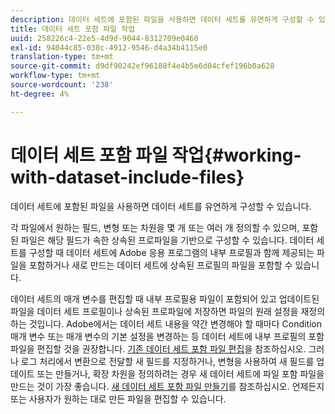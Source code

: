 ```yaml
---
description: 데이터 세트에 포함된 파일을 사용하면 데이터 세트를 유연하게 구성할 수 있습니다.
title: 데이터 세트 포함 파일 작업
uuid: 258226c4-22e5-4d9d-9044-8312709e0460
exl-id: 94044c85-030c-4912-9546-d4a34b4115e0
translation-type: tm+mt
source-git-commit: d9df90242ef96188f4e4b5e6d04cfef196b0a628
workflow-type: tm+mt
source-wordcount: '238'
ht-degree: 4%

---
```


# 데이터 세트 포함 파일 작업{#working-with-dataset-include-files}

데이터 세트에 포함된 파일을 사용하면 데이터 세트를 유연하게 구성할 수 있습니다.

각 파일에서 원하는 필드, 변형 또는 차원을 몇 개 또는 여러 개 정의할 수 있으며, 포함된 파일은 해당 필드가 속한 상속된 프로파일을 기반으로 구성할 수 있습니다. 데이터 세트를 구성할 때 데이터 세트에 Adobe 응용 프로그램의 내부 프로필과 함께 제공되는 파일을 포함하거나 새로 만드는 데이터 세트에 상속된 프로필의 파일을 포함할 수 있습니다.

데이터 세트의 매개 변수를 편집할 때 내부 프로필용 파일이 포함되어 있고 업데이트된 파일을 데이터 세트 프로필이나 상속된 프로파일에 저장하면 파일의 원래 설정을 재정의하는 것입니다. Adobe에서는 데이터 세트 내용을 약간 변경해야 할 때마다 Condition 매개 변수 또는 매개 변수의 기본 설정을 변경하는 등 데이터 세트에 내부 프로필의 포함 파일을 편집할 것을 권장합니다. [기존 데이터 세트 포함 파일 편집](../../../../home/c-dataset-const-proc/c-dataset-inc-files/c-work-dataset-inc-files/t-edit-ex-dataset-inc-files.md#task-456c04e38ebc425fb35677a6bb6aa077)을 참조하십시오. 그러나 로그 처리에서 변환으로 전달할 새 필드를 지정하거나, 변형을 사용하여 새 필드를 업데이트 또는 만들거나, 확장 차원을 정의하려는 경우 새 데이터 세트에 파일 포함 파일을 만드는 것이 가장 좋습니다. [새 데이터 세트 포함 파일 만들기](../../../../home/c-dataset-const-proc/c-dataset-inc-files/c-work-dataset-inc-files/t-create-new-dataset-inc-files.md#task-b29f30605c374a6ca747ac843337b06e)를 참조하십시오. 언제든지 또는 사용자가 원하는 대로 만든 파일을 편집할 수 있습니다.
